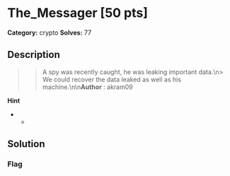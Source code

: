 # The_Messager [50 pts]

**Category:** crypto
**Solves:** 77

## Description
>> A spy was recently caught, he was leaking important data.\n> We could recover the data leaked as well as his machine.\n\n**Author** : akram09

**Hint**
* -

## Solution

### Flag

